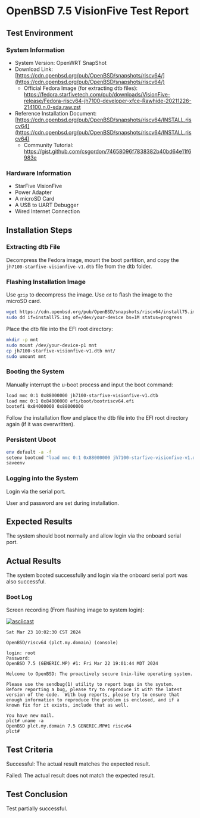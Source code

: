 # OpenBSD 7.5 VisionFive Test Report

## Test Environment

### System Information

- System Version: OpenWRT SnapShot
- Download Link: [https://cdn.openbsd.org/pub/OpenBSD/snapshots/riscv64/](https://cdn.openbsd.org/pub/OpenBSD/snapshots/riscv64/)
    - Official Fedora Image (for extracting dtb files): https://fedora.starfivetech.com/pub/downloads/VisionFive-release/Fedora-riscv64-jh7100-developer-xfce-Rawhide-20211226-214100.n.0-sda.raw.zst
- Reference Installation Document: [https://cdn.openbsd.org/pub/OpenBSD/snapshots/riscv64/INSTALL.riscv64](https://cdn.openbsd.org/pub/OpenBSD/snapshots/riscv64/INSTALL.riscv64)
    - Community Tutorial: https://gist.github.com/csgordon/74658096f7838382b40bd64e11f6983e

### Hardware Information

- StarFive VisionFive
- Power Adapter
- A microSD Card
- A USB to UART Debugger
- Wired Internet Connection

## Installation Steps

### Extracting dtb File

Decompress the Fedora image, mount the boot partition, and copy the `jh7100-starfive-visionfive-v1.dtb` file from the dtb folder.

### Flashing Installation Image

Use `gzip` to decompress the image.
Use `dd` to flash the image to the microSD card.

```bash
wget https://cdn.openbsd.org/pub/OpenBSD/snapshots/riscv64/install75.img
sudo dd if=install75.img of=/dev/your-device bs=1M status=progress
```

Place the dtb file into the EFI root directory:

```bash
mkdir -p mnt
sudo mount /dev/your-device-p1 mnt
cp jh7100-starfive-visionfive-v1.dtb mnt/
sudo umount mnt
```

### Booting the System

Manually interrupt the u-boot process and input the boot command:
```bash
load mmc 0:1 0x88000000 jh7100-starfive-visionfive-v1.dtb
load mmc 0:1 0x84000000 efi/boot/bootriscv64.efi
bootefi 0x84000000 0x88000000
```

Follow the installation flow and place the dtb file into the EFI root directory again (if it was overwritten).

### Persistent Uboot

```bash
env default -a -f
setenv bootcmd "load mmc 0:1 0x88000000 jh7100-starfive-visionfive-v1.dtb; load mmc 0:1 0x84000000 efi/boot/bootriscv64.efi; bootefi 0x84000000 0x88000000"
saveenv
```

### Logging into the System

Login via the serial port.

User and password are set during installation.

## Expected Results

The system should boot normally and allow login via the onboard serial port.

## Actual Results

The system booted successfully and login via the onboard serial port was also successful.

### Boot Log

Screen recording (From flashing image to system login):

[![asciicast](https://asciinema.org/a/dNtdx7un7CxaAbKEqeFsWF9Cw.svg)](https://asciinema.org/a/dNtdx7un7CxaAbKEqeFsWF9Cw)

```log
Sat Mar 23 10:02:30 CST 2024

OpenBSD/riscv64 (plct.my.domain) (console)

login: root
Password:
OpenBSD 7.5 (GENERIC.MP) #1: Fri Mar 22 19:01:44 MDT 2024

Welcome to OpenBSD: The proactively secure Unix-like operating system.

Please use the sendbug(1) utility to report bugs in the system.
Before reporting a bug, please try to reproduce it with the latest
version of the code.  With bug reports, please try to ensure that
enough information to reproduce the problem is enclosed, and if a
known fix for it exists, include that as well.

You have new mail.
plct# uname -a
OpenBSD plct.my.domain 7.5 GENERIC.MP#1 riscv64
plct# 

```

## Test Criteria

Successful: The actual result matches the expected result.

Failed: The actual result does not match the expected result.

## Test Conclusion

Test partially successful.

